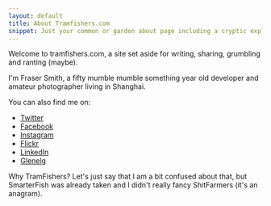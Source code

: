 ```yaml
---
layout: default
title: About Tramfishers.com
snippet: Just your common or garden about page including a cryptic explanation of the domain name tramfishers.com.
---
```


Welcome to tramfishers.com, a site set aside for writing, sharing, grumbling and ranting (maybe).

I'm Fraser Smith, a fifty mumble mumble something year old developer and amateur photographer living in Shanghai.

You can also find me on:

- [Twitter](https://twitter.com/frassmith)
- [Facebook](https://facebook.com/fras.smith)
- [Instagram](https://instagram.com/frassmith)
- [Flickr](https://flickr.com/frasshanghai)
- [LinkedIn](https://linkedin.com/in/frassmith)
- [Glenelg](https://glenelg.net)

Why TramFishers? Let's just say that I am a bit confused about that, but SmarterFish was already taken and I didn't really fancy ShitFarmers (it's an anagram).